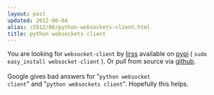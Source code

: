```yaml
---
layout: post
updated: 2012-06-04
alias: /2012/06/python-websockets-client.html
title: python websockets client
---
```

You are looking for <code>websocket-client</code> by <a href="https://github.com/liris">lirss</a> available on <a href="http://pypi.python.org/pypi/websocket-client">pypi</a>  ( <code>sudo easy_install websocket-client</code> ).  Or pull from source via <a href="https://github.com/liris/websocket-client">github</a>.<br />
<br />
Google gives bad answers for "<code>python websocket client</code>" and "<code>python websockets client</code>".  Hopefully this helps.<br />
<br />
<br />